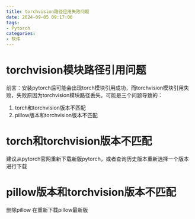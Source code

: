 ```yaml
---
title: torchvision路径应用失败问题
date: 2024-09-05 09:17:06
tags: 
- Pytorch
categories: 
- 软件
---
```

# torchvision模块路径引用问题
前言：安装pytorch后可能会出现torch模块引用成功，而torchvision模块引用失败，失败原因为torchvision模块路径丢失。可能是三个问题导致的： 
1. torch和torchvision版本不匹配
1. pillow版本和torchvision版本不匹配
# torch和torchvision版本不匹配
建议从pytorch官网重新下载新版pytorch，或者查询历史版本重新选择一个版本进行下载
# pillow版本和torchvision版本不匹配
删除pillow 在重新下载pillow最新版

